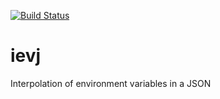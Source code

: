 [![Build Status](https://travis-ci.com/agseco/ievj.svg?branch=master)](https://travis-ci.com/agseco/ievj)

# ievj
Interpolation of environment variables in a JSON
